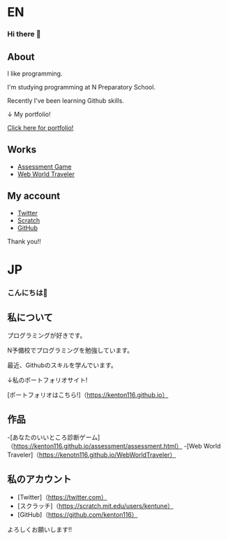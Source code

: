 # EN

### Hi there 👋

## About

I like programming.

I'm studying programming at N Preparatory School.

Recently I've been learning Github skills.

↓ My portfolio!

[Click here for portfolio!](https://kenton116.github.io)

## Works

- [Assessment Game](https://kenton116.github.io/assessment/assessment.html)
- [Web World Traveler](https://kenotn116.github.io/WebWorldTraveler)

## My account

- [Twitter](https://twitter.com)
- [Scratch](https://scratch.mit.edu/users/kentune)
- [GitHub](https://github.com/kenton116)

Thank you!!

# JP

### こんにちは👋

## 私について

プログラミングが好きです。

N予備校でプログラミングを勉強しています。

最近、Githubのスキルを学んでいます。

↓私のポートフォリオサイト!

[ポートフォリオはこちら!]（https://kenton116.github.io）

## 作品

-[あなたのいいところ診断ゲーム]（https://kenton116.github.io/assessment/assessment.html）
-[Web World Traveler]（https://kenotn116.github.io/WebWorldTraveler）

## 私のアカウント

- [Twitter]（https://twitter.com）
- [スクラッチ]（https://scratch.mit.edu/users/kentune）
- [GitHub]（https://github.com/kenton116）

よろしくお願いします!!
